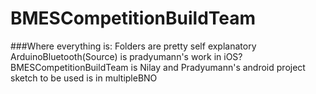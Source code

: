 # BMESCompetitionBuildTeam
###Where everything is:
Folders are pretty self explanatory 
ArduinoBluetooth(Source) is pradyumann's work in iOS?
BMESCompetitionBuildTeam is Nilay and Pradyumann's android project
sketch to be used is in multipleBNO
